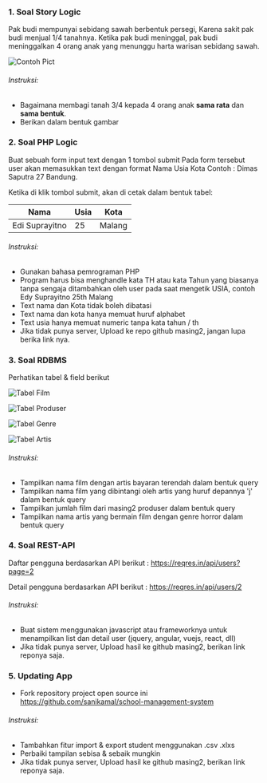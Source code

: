 ### 1. Soal Story Logic
Pak budi mempunyai sebidang sawah berbentuk persegi, Karena sakit pak budi menjual 1/4 tanahnya. Ketika pak budi meninggal, pak budi meninggalkan 4 orang anak yang menunggu harta warisan sebidang sawah.

![Contoh Pict](https://i.ibb.co/GWQFF88/Anotasi-2020-08-03-163914.png)

###### Instruksi:
- Bagaimana membagi tanah 3/4 kepada 4 orang anak __sama rata__ dan __sama bentuk__.
- Berikan dalam bentuk gambar

### 2. Soal PHP Logic
Buat sebuah form input text dengan 1 tombol submit
Pada form tersebut user akan memasukkan text dengan format Nama Usia Kota
Contoh : Dimas Saputra 27 Bandung.

Ketika di klik tombol submit, akan di cetak dalam bentuk tabel:

Nama | Usia | Kota
-----|------|----
Edi Suprayitno	| 25 | Malang
   
###### Instruksi:
- Gunakan bahasa pemrograman PHP
- Program harus bisa menghandle kata TH atau kata Tahun yang biasanya tanpa sengaja ditambahkan oleh user 
  pada  saat mengetik USIA, contoh Edy Suprayitno 25th Malang
- Text nama dan Kota tidak boleh dibatasi
- Text nama dan kota hanya memuat huruf alphabet
- Text usia hanya memuat numeric tanpa kata tahun / th
- Jika tidak punya server, Upload ke repo github masing2, jangan lupa berika link nya.

### 3. Soal RDBMS
Perhatikan tabel & field berikut

![Tabel Film](https://1.bp.blogspot.com/-aGAkrTTbPYA/XfxhImisceI/AAAAAAAAI-U/WyD85Scjg_IpAYRssvB_JgVRz_wpiJJNQCLcBGAsYHQ/w640-h294/Screenshot%2B%2528545%2529-min.png)

![Tabel Produser](https://1.bp.blogspot.com/-zcFgBtbn1n0/XfxhKqoxqNI/AAAAAAAAI-k/X_aRyT1DhuEr-yurAc7aoc3VJERVgDgnQCLcBGAsYHQ/w400-h226/Screenshot%2B%2528550%2529-min.png)

![Tabel Genre](https://1.bp.blogspot.com/-WdQlUvG0Eh8/XfxhIhsR5eI/AAAAAAAAI-Q/lkAHKMD597o6uh5m8naFRM0Bsw_o46i4QCLcBGAsYHQ/w400-h340/Screenshot%2B%2528546%2529-min.png)

![Tabel Artis](https://1.bp.blogspot.com/-JptnvHkeTwg/XfxhIixakjI/AAAAAAAAI-M/R5LfLLEvutQIYt3T1v4WmSeH7PJsgXAkgCLcBGAsYHQ/w640-h236/Screenshot%2B%2528544%2529-min.png)

###### Instruksi:
- Tampilkan nama film dengan artis bayaran terendah dalam bentuk query
- Tampilkan nama film yang dibintangi oleh artis yang huruf depannya 'j' dalam bentuk query
- Tampilkan jumlah film dari masing2 produser dalam bentuk query
- Tampilkan nama artis yang bermain film dengan genre horror dalam bentuk query

### 4. Soal REST-API
Daftar pengguna berdasarkan API berikut : ​https://reqres.in/api/users?page=2

Detail pengguna berdasarkan API berikut : ​https://reqres.in/api/users/2

###### Instruksi:
- Buat sistem menggunakan javascript atau frameworknya untuk menampilkan list dan detail user (jquery, angular, vuejs, react, dll)
- Jika tidak punya server, Upload hasil ke github masing2, berikan link reponya saja.


### 5. Updating App 
- Fork repository project open source ini https://github.com/sanikamal/school-management-system

###### Instruksi:
- Tambahkan fitur import & export student menggunakan .csv .xlxs
- Perbaiki tampilan sebisa & sebaik mungkin
- Jika tidak punya server, Upload hasil ke github masing2, berikan link reponya saja.
